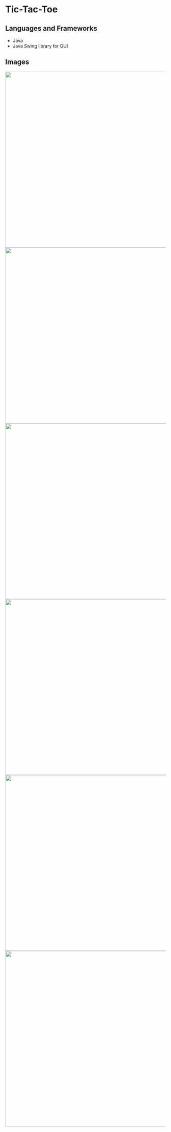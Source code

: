 # Tic-Tac-Toe

## Languages and Frameworks
<ul>
  <li>Java</li>
  <li>Java Swing library for GUI</li>
</ul>

## Images
<img src="https://github.com/s-murtaza-shah/Tic-Tac-Toe/assets/132228459/6ade544d-b57f-4b60-b1b6-c6248bf73f0a" height=550>
<img src="https://github.com/s-murtaza-shah/Tic-Tac-Toe/assets/132228459/7102178c-de4a-458d-90c6-8d47a17b50b3" height=550>
<img src="https://github.com/s-murtaza-shah/Tic-Tac-Toe/assets/132228459/739ab77f-4433-478b-b07a-2b27c4fdc00c" height=550>
<img src="https://github.com/s-murtaza-shah/Tic-Tac-Toe/assets/132228459/e8155231-23aa-4b9d-a11b-bd2be9156e93" height=550>
<img src="https://github.com/s-murtaza-shah/Tic-Tac-Toe/assets/132228459/020ed64e-5d05-4db3-9d76-3d4a5110ee73" height=550>
<img src="https://github.com/s-murtaza-shah/Tic-Tac-Toe/assets/132228459/4fa72698-006e-4708-817e-a66b530c5b15" height=550>
